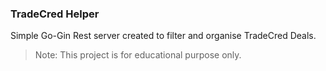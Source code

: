 ### TradeCred Helper

Simple Go-Gin Rest server created to filter and organise TradeCred Deals.

> Note: This project is for educational purpose only.
